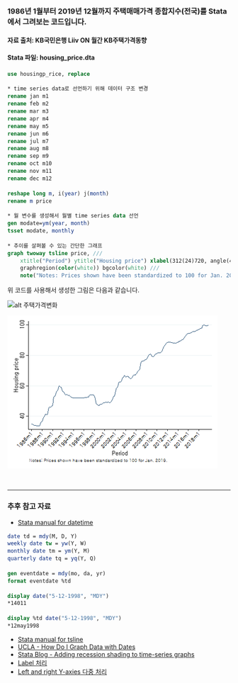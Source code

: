 ### 1986년 1월부터 2019년 12월까지 주택매매가격 종합지수(전국)를 Stata에서 그려보는 코드입니다.
#### 자료 출처: KB국민은행 Liiv ON 월간 KB주택가격동향
#### Stata 파일: housing_price.dta

```stata
use housingp_rice, replace

* time series data로 선언하기 위해 데이터 구조 변경
rename jan m1
rename feb m2
rename mar m3
rename apr m4
rename may m5
rename jun m6
rename jul m7
rename aug m8
rename sep m9
rename oct m10
rename nov m11
rename dec m12

reshape long m, i(year) j(month)
rename m price

* 월 변수를 생성해서 월별 time series data 선언
gen modate=ym(year, month)
tsset modate, monthly

* 추이를 살펴볼 수 있는 간단한 그래프
graph twoway tsline price, ///
	xtitle("Period") ytitle("Housing price") xlabel(312(24)720, angle(45)) ///
	graphregion(color(white)) bgcolor(white) ///
	note("Notes: Prices shown have been standardized to 100 for Jan. 2019.")
```

위 코드를 사용해서 생성한 그림은 다음과 같습니다.

![alt 주택가격변화](https://github.com/jaesungc/Stata-Frequent-Code/blob/master/image/fig_housing_price_0407.png)

![alt 주택가격변화](/image/fig_housing_price_0407.png)
  
<br>

***

### 추후 참고 자료
 
- [Stata manual for datetime](https://www.stata.com/manuals13/ddatetime.pdf)
  
```stata
date td = mdy(M, D, Y)
weekly date tw = yw(Y, W)
monthly date tm = ym(Y, M)
quarterly date tq = yq(Y, Q)
 
gen eventdate = mdy(mo, da, yr)
format eventdate %td
 
display date("5-12-1998", "MDY")
*14011
  
display %td date("5-12-1998", "MDY")
*12may1998
 ```
 
- [Stata manual for tsline](https://www.stata.com/manuals13/tstsline.pdf)
- [UCLA - How Do I Graph Data with Dates](https://stats.idre.ucla.edu/stata/faq/how-do-i-graph-data-with-dates/)
- [Stata Blog - Adding recession shading to time-series graphs](https://blog.stata.com/2020/02/13/adding-recession-shading-to-time-series-graphs/)
- [Label 처리](https://www.stata.com/support/faqs/graphics/time-of-day-labels/)
- [Left and right Y-axies 다중 처리](https://www.stata.com/manuals13/g-2graphtwowayline.pdf)
